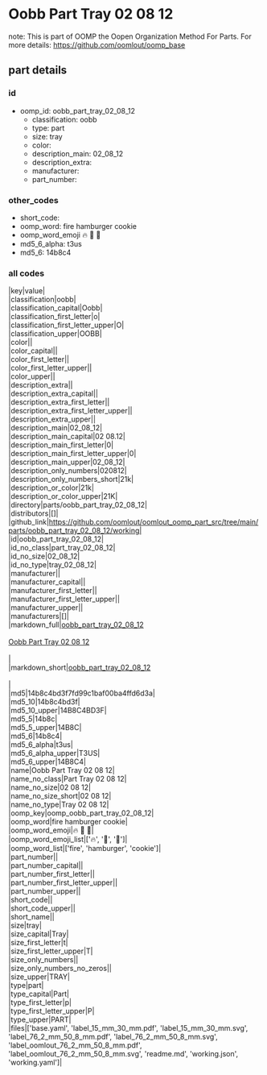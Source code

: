 # Oobb Part Tray 02 08 12  

note: This is part of OOMP the Oopen Organization Method For Parts. For more details: https://github.com/oomlout/oomp_base

##  part details





### id
* oomp_id: oobb_part_tray_02_08_12
  * classification: oobb
  * type: part
  * size: tray
  * color: 
  * description_main: 02_08_12
  * description_extra: 
  * manufacturer: 
  * part_number: 

### other_codes
* short_code: 
* oomp_word: fire hamburger cookie
* oomp_word_emoji :fire: :hamburger: :cookie:
* md5_6_alpha: t3us
* md5_6: 14b8c4

### all codes 
|key|value|  
|classification|oobb|  
|classification_capital|Oobb|  
|classification_first_letter|o|  
|classification_first_letter_upper|O|  
|classification_upper|OOBB|  
|color||  
|color_capital||  
|color_first_letter||  
|color_first_letter_upper||  
|color_upper||  
|description_extra||  
|description_extra_capital||  
|description_extra_first_letter||  
|description_extra_first_letter_upper||  
|description_extra_upper||  
|description_main|02_08_12|  
|description_main_capital|02 08.12|  
|description_main_first_letter|0|  
|description_main_first_letter_upper|0|  
|description_main_upper|02_08_12|  
|description_only_numbers|020812|  
|description_only_numbers_short|21k|  
|description_or_color|21k|  
|description_or_color_upper|21K|  
|directory|parts/oobb_part_tray_02_08_12|  
|distributors|[]|  
|github_link|https://github.com/oomlout/oomlout_oomp_part_src/tree/main/parts/oobb_part_tray_02_08_12/working|  
|id|oobb_part_tray_02_08_12|  
|id_no_class|part_tray_02_08_12|  
|id_no_size|02_08_12|  
|id_no_type|tray_02_08_12|  
|manufacturer||  
|manufacturer_capital||  
|manufacturer_first_letter||  
|manufacturer_first_letter_upper||  
|manufacturer_upper||  
|manufacturers|[]|  
|markdown_full|[oobb_part_tray_02_08_12](https://github.com/oomlout/oomlout_oomp_part_src/tree/main/parts/oobb_part_tray_02_08_12/working)<br>[](https://github.com/oomlout/oomlout_oomp_part_src/tree/main/parts/oobb_part_tray_02_08_12/working)<br>[Oobb Part Tray 02 08 12](https://github.com/oomlout/oomlout_oomp_part_src/tree/main/parts/oobb_part_tray_02_08_12/working)<br><br>|  
|markdown_short|[oobb_part_tray_02_08_12](https://github.com/oomlout/oomlout_oomp_part_src/tree/main/parts/oobb_part_tray_02_08_12/working)<br><br>|  
|md5|14b8c4bd3f7fd99c1baf00ba4ffd6d3a|  
|md5_10|14b8c4bd3f|  
|md5_10_upper|14B8C4BD3F|  
|md5_5|14b8c|  
|md5_5_upper|14B8C|  
|md5_6|14b8c4|  
|md5_6_alpha|t3us|  
|md5_6_alpha_upper|T3US|  
|md5_6_upper|14B8C4|  
|name|Oobb Part Tray 02 08 12|  
|name_no_class|Part Tray 02 08 12|  
|name_no_size|02 08 12|  
|name_no_size_short|02 08 12|  
|name_no_type|Tray 02 08 12|  
|oomp_key|oomp_oobb_part_tray_02_08_12|  
|oomp_word|fire hamburger cookie|  
|oomp_word_emoji|:fire: :hamburger: :cookie:|  
|oomp_word_emoji_list|[':fire:', ':hamburger:', ':cookie:']|  
|oomp_word_list|['fire', 'hamburger', 'cookie']|  
|part_number||  
|part_number_capital||  
|part_number_first_letter||  
|part_number_first_letter_upper||  
|part_number_upper||  
|short_code||  
|short_code_upper||  
|short_name||  
|size|tray|  
|size_capital|Tray|  
|size_first_letter|t|  
|size_first_letter_upper|T|  
|size_only_numbers||  
|size_only_numbers_no_zeros||  
|size_upper|TRAY|  
|type|part|  
|type_capital|Part|  
|type_first_letter|p|  
|type_first_letter_upper|P|  
|type_upper|PART|  
|files|['base.yaml', 'label_15_mm_30_mm.pdf', 'label_15_mm_30_mm.svg', 'label_76_2_mm_50_8_mm.pdf', 'label_76_2_mm_50_8_mm.svg', 'label_oomlout_76_2_mm_50_8_mm.pdf', 'label_oomlout_76_2_mm_50_8_mm.svg', 'readme.md', 'working.json', 'working.yaml']|  
